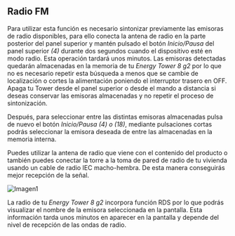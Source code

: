 ## Radio FM

Para utilizar esta función es necesario sintonizar previamente las emisoras de radio disponibles, para ello conecta la antena de radio en la parte posterior del panel superior y mantén pulsado el botón *Inicio/Pausa* del panel superior *(4)* durante dos segundos cuando el dispositivo esté en modo radio. Esta operación tardará unos minutos. Las emisoras detectadas quedarán almacenadas en la memoria de tu *Energy Tower 8 g2* por lo que no es necesario repetir esta búsqueda a menos que se cambie de localización o cortes la alimentación poniendo el interruptor trasero en OFF. Apaga tu Tower desde el panel superior o desde el mando a distancia si deseas conservar las emisoras almacenadas y no repetir el proceso de sintonización. 

Después, para seleccionar entre las distintas emisoras almacenadas pulsa de nuevo el botón *Inicio/Pausa (4) o (18)*, mediante pulsaciones cortas podrás seleccionar la emisora deseada de entre las almacenadas en la memoria interna.

Puedes utilizar la antena de radio que viene con el contenido del producto o también puedes conectar la torre a la toma de pared de radio de tu vivienda usando un cable de radio IEC macho-hembra. De esta manera conseguirás mejor recepción de la señal.

   ![Imagen1](http://static.energysistem.com/images/manuals/42360/59563b1c48efa.jpg)
   
La radio de tu *Energy Tower 8 g2* incorpora función RDS por lo que podrás visualizar el nombre de la emisora seleccionada en la pantalla. Esta información tarda unos minutos en aparecer en la pantalla y depende del nivel de recepción de las ondas de radio. 
